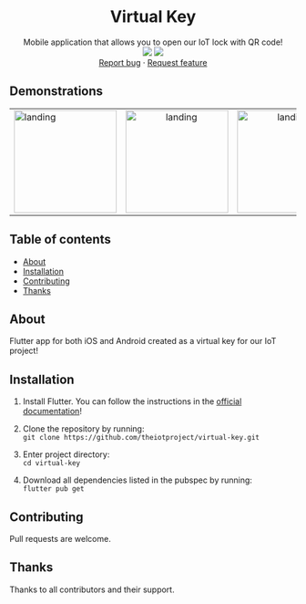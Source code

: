 <p align="center">
  <h1 align="center">Virtual Key</h1>
<p align="center">
    Mobile application that allows you to open our IoT lock with QR code!
    <br>
    <img src="https://img.shields.io/github/last-commit/theiotproject/virtual-key">
    <img src="https://img.shields.io/github/stars/theiotproject/virtual-key?style=social">
    <br>
    <a href="https://github.com/theiotproject/virtual-key/issues/new">Report bug</a>
    ·
    <a href="https://github.com/theiotproject/virtual-key/issues/new">Request feature</a>
  </p>
</p>  

## Demonstrations
<div style="text-align: center"><table><tr>
  <td style="text-align: center, width: 180">
    <img width="180" alt="landing" src="https://user-images.githubusercontent.com/67502942/183627284-7211d6d5-7a58-4a69-8f52-623aa92e084e.png">
  </td>
  <td style="text-align: center">
      <img width="180" alt="landing" src="https://user-images.githubusercontent.com/67502942/183627504-76ca28a4-d12d-4942-bec3-543cd8f608b3.png">
  </td>
  <td style="text-align: center">
     <img width="180" alt="landing" src="https://user-images.githubusercontent.com/67502942/183627769-0895a0c2-a369-4c38-bf93-d6c3595ac9a5.png">
  </td>
  <td style="text-align: center">
     <img width="180" alt="landing" src="https://user-images.githubusercontent.com/67502942/183628104-6f0cae48-40ad-412d-ba63-56ff5943881d.png">
  </td>
  <td style="text-align: center">
     <img width="180" alt="landing" src="https://user-images.githubusercontent.com/67502942/183628234-1bf295aa-4203-45b5-871a-a8142aa2c640.png">
  </td>
</tr></table></div>
  
## Table of contents

- [About](#about)
- [Installation](#installation)
- [Contributing](#contributing)
- [Thanks](#thanks)


## About

Flutter app for both iOS and Android created as a virtual key for our IoT project!

## Installation

1. Install Flutter. You can follow the instructions in the [official documentation](https://docs.flutter.dev/get-started/install)!

2. Clone the repository by running:  
   ```git clone https://github.com/theiotproject/virtual-key.git```
   
3. Enter project directory:  
   ```cd virtual-key```   
   
4. Download all dependencies listed in the pubspec by running:  
   ```flutter pub get```
   
## Contributing

Pull requests are welcome.

## Thanks

Thanks to all contributors and their support.

